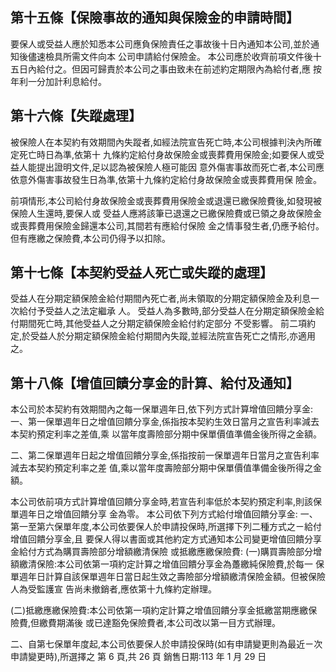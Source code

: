 
## 第十五條【保險事故的通知與保險金的申請時間】

要保人或受益人應於知悉本公司應負保險責任之事故後十日內通知本公司,並於通知後儘速檢具所需文件向本 公司申請給付保險金。 本公司應於收齊前項文件後十五日內給付之。但因可歸責於本公司之事由致未在前述約定期限內為給付者,應 按年利一分加計利息給付。

## 第十六條【失蹤處理】

被保險人在本契約有效期間內失蹤者,如經法院宣告死亡時,本公司根據判決內所確定死亡時日為準,依第十 九條約定給付身故保險金或喪葬費用保險金;如要保人或受益人能提出證明文件,足以認為被保險人極可能因 意外傷害事故而死亡者,本公司應依意外傷害事故發生日為準,依第十九條約定給付身故保險金或喪葬費用保 險金。

前項情形,本公司給付身故保險金或喪葬費用保險金或退還已繳保險費後,如發現被保險人生還時,要保人或 受益人應將該筆已退還之已繳保險費或已領之身故保險金或喪葬費用保險金歸還本公司,其間若有應給付保險 金之情事發生者,仍應予給付。但有應繳之保險費,本公司仍得予以扣除。

## 第十七條【本契約受益人死亡或失蹤的處理】

受益人在分期定額保險金給付期間內死亡者,尚未領取的分期定額保險金及利息一次給付予受益人之法定繼承 人。 受益人為多數時,部分受益人在分期定額保險金給付期間死亡時,其他受益人之分期定額保險金給付約定部分 不受影響。 前二項約定,於受益人於分期定額保險金給付期間內失蹤,並經法院宣告死亡之情形,亦適用之。

## 第十八條【增值回饋分享金的計算、給付及通知】

本公司於本契約有效期間內之每一保單週年日,依下列方式計算增值回饋分享金: 一、第一保單週年日之增值回饋分享金,係指按本契約生效日當月之宣告利率減去本契約預定利率之差值,乘 以當年度壽險部分期中保單價值準備金後所得之金額。

二、第二保單週年日起之增值回饋分享金,係指按前一保單週年日當月之宣告利率減去本契約預定利率之差 值,乘以當年度壽險部分期中保單價值準備金後所得之金額。

本公司依前項方式計算增值回饋分享金時,若宣告利率低於本契約預定利率,則該保單週年日之增值回饋分享 金為零。 本公司依下列方式給付增值回饋分享金: 一、第一至第六保單年度,本公司依要保人於申請投保時,所選擇下列二種方式之ㄧ給付增值回饋分享金,且 要保人得以書面或其他約定方式通知本公司變更增值回饋分享金給付方式為購買壽險部分增額繳清保險 或抵繳應繳保險費:
(一)購買壽險部分增額繳清保險:本公司依第一項約定計算之增值回饋分享金為躉繳純保險費,於每一 保單週年日計算自該保單週年日當日起生效之壽險部分增額繳清保險金額。但被保險人為受監護宣 告尚未撤銷者,應依第十九條約定辦理。

(二)抵繳應繳保險費:本公司依第一項約定計算之增值回饋分享金抵繳當期應繳保險費,但繳費期滿後 或已達豁免保險費者,本公司改以第一目方式辦理。

二、自第七保單年度起,本公司依要保人於申請投保時(如有申請變更則為最近ㄧ次申請變更時),所選擇之 第 6 頁,共 26 頁 銷售日期:113 年 1 月 29 日